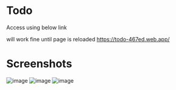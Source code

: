 # Todo
Access using below link 

will work fine until page is reloaded
https://todo-467ed.web.app/

# Screenshots

![image](https://user-images.githubusercontent.com/88163207/132254782-d4ce4273-7081-42b7-b388-fe1af1ca8af2.png)
![image](https://user-images.githubusercontent.com/88163207/132254833-b6db525a-f88a-4d46-ad1c-142f58af105b.png)
![image](https://user-images.githubusercontent.com/88163207/132254866-4e39413d-0ed2-4b8b-b3bd-52e26aae2df2.png)


